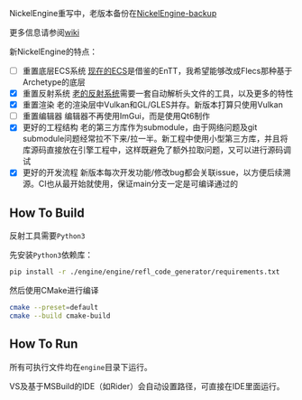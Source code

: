 NickelEngine重写中，老版本备份在[NickelEngine-backup](https://github.com/VisualGMQ/NickelEngine-backup)

更多信息请参阅[wiki](https://github.com/VisualGMQ/NickelEngine/wiki)

新NickelEngine的特点：

- [ ] 重置底层ECS系统
    [现在的ECS](https://github.com/VisualGMQ/gecs)是借鉴的EnTT，我希望能够改成Flecs那种基于Archetype的底层
- [x] 重置反射系统
    [老的反射系统](https://github.com/VisualGMQ/mirrow)需要一套自动解析头文件的工具，以及更多的特性
- [x] 重置渲染
    老的渲染层中Vulkan和GL/GLES并存。新版本打算只使用Vulkan
- [ ] 重置编辑器
    编辑器不再使用ImGui，而是使用Qt6制作
- [x] 更好的工程结构
    老的第三方库作为submodule，由于网络问题及git submodule问题经常拉不下来/拉一半。新工程中使用小型第三方库，并且将库源码直接放在引擎工程中，这样既避免了额外拉取问题，又可以进行源码调试
- [x] 更好的开发流程
    新版本每次开发功能/修改bug都会关联issue，以方便后续溯源。CI也从最开始就使用，保证main分支一定是可编译通过的

## How To Build

反射工具需要`Python3`

先安装`Python3`依赖库：

```bash
pip install -r ./engine/engine/refl_code_generator/requirements.txt
```

然后使用CMake进行编译

```bash
cmake --preset=default
cmake --build cmake-build
```

## How To Run

所有可执行文件均在`engine`目录下运行。

VS及基于MSBuild的IDE（如Rider）会自动设置路径，可直接在IDE里面运行。
